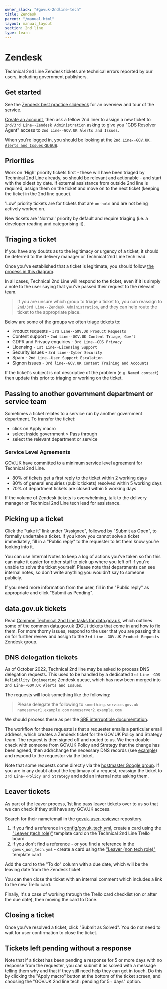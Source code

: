 ```yaml
---
owner_slack: "#govuk-2ndline-tech"
title: Zendesk
parent: "/manual.html"
layout: manual_layout
section: 2nd line
type: learn
---
```


# Zendesk

Technical 2nd Line Zendesk tickets are technical errors reported by our users, including government publishers.

## Get started

See the [Zendesk best practice slidedeck](https://docs.google.com/presentation/d/1iUbD-_uWyaNMeNj9h7Zvo9g2GWvRarg9kUh7pd0u32M/edit#slide=id.g134fafb13dc_0_0) for an overview and tour of the service.

[Create an account][zendesk-create-account], then ask a fellow 2nd liner to assign a new ticket to
`2nd/3rd Line--Zendesk Administration` asking to give you "GDS Resolver Agent" access to `2nd Line--GOV.UK Alerts and Issues`.

When you're logged in, you should be looking at the [`2nd Line--GOV.UK Alerts and Issues` queue][zendesk-queue].

## Priorities

Work on 'High' priority tickets first - these will have been triaged by Technical 2nd Line already, so should be
relevant and actionable - and start with the oldest by date. If external assistance from outside 2nd
line is required, assign them on the ticket and move on to the next ticket (keeping the ticket in the
2nd line queue).

'Low' priority tickets are for tickets that are `on-hold` and are not being actively worked on.

New tickets are 'Normal' priority by default and require triaging (i.e. a developer reading and categorising
it).

## Triaging a ticket

If you have any doubts as to the legitimacy or urgency of a ticket, it should be deferred to the delivery manager or Technical 2nd Line tech lead.

Once you've established that a ticket is legitimate, you should follow [the process in this diagram][zendesk-triage-diagram].

In all cases, Technical 2nd Line will respond to the ticket, even if it is simply a note to the user saying that
you've passed their request to the relevant team.

> If you are unsure which group to triage a ticket to, you can reassign to
`2nd/3rd Line--Zendesk Administration`, and they can help route the ticket to the
appropriate place.

Below are some of the groups we often triage tickets to:

* Product requests - `3rd Line--GOV.UK Product Requests`
* Content support - `2nd Line--GOV.UK Content Triage, Gov't`
* GDPR and Privacy enquiries - `3rd Line--GDS Privacy`
* Licensing - `1st Line--Licensing Support`
* Security issues - `3rd Line--Cyber Security`
* Spam - `2nd Line--User Support Escalation`
* Signon issues - `3rd line--GOV.UK Content Training and Accounts`

If the ticket's subject is not descriptive of the problem (e.g. `Named contact`) then update this prior
to triaging or working on the ticket.

## Passing to another government department or service team

Sometimes a ticket relates to a service run by another government department. To transfer the ticket:

* click on Apply macro
* select Inside government > Pass through
* select the relevant department or service

### Service Level Agreements

GOV.UK have committed to a minimum service level agreement for Technical 2nd Line.

* 80% of tickets get a first reply to the ticket within 2 working days
* 80% of general enquiries (public tickets) resolved within 5 working days
* 70% of department tickets are closed within 5 working days

If the volume of Zendesk tickets is overwhelming, talk to the delivery manager or Technical 2nd Line tech lead
for assistance.

## Picking up a ticket

Click the "take it" link under "Assignee", followed by "Submit as Open", to formally undertake a ticket.
If you know you cannot solve a ticket immediately, fill in a "Public reply" to the requester to let them
know you’re looking into it.

You can use Internal Notes to keep a log of actions you've taken so far: this can make it easier for other
staff to pick up where you left off if you're unable to solve the ticket yourself. Please note that departments
can see internal notes, so don’t write anything you wouldn’t say to someone publicly.

If you need more information from the user, fill in the "Public reply" as appropriate and click "Submit as Pending".

## data.gov.uk tickets

Read [Common Technical 2nd Line tasks for data.gov.uk](/manual/data-gov-uk-2nd-line.html), which outlines
some of the common data.gov.uk (DGU) tickets that come in and how to fix them.
For more thorny issues, respond to the user that you are passing this on for further
review and assign to the `3rd Line--GOV.UK Product Requests` Zendesk group.

## DNS delegation tickets

As of October 2022, Technical 2nd line may be asked to process DNS delegation requests. This used to be handled by a dedicated `3rd Line--GDS Reliability Engineering` Zendesk queue, which has now been merged into `2nd Line--GOV.UK Alerts and Issues`.

The requests will look something like the following:

> Please delegate the following to `something.service.gov.uk`
> `nameserver1.example.com`
> `nameserver2.example.com`

We should process these as per the [SRE interruptible documentation](https://docs.google.com/document/d/1QzxwlN9-HoewVlyrOhFRZYc1S0zX-pd97igY8__ZLAo/edit#heading=h.wg0s4ugkpdpc).

The workflow for these requests is that a requester emails a particular email address, which creates a Zendesk ticket for the GOV.UK Policy and Strategy team. The request is then signed off and routed to us. We then double-check with someone from GOV.UK Policy and Strategy that the change has been agreed, then add/change the necessary DNS records (see [example](https://github.com/alphagov/govuk-dns-config/pull/854/files)) and respond to the requestor via the ticket.

Note that some requests come directly via the [hostmaster Google group](https://groups.google.com/a/digital.cabinet-office.gov.uk/g/hostmaster). If you are in any doubt about the legitimacy of a request, reassign the ticket to `3rd Line--Policy and Strategy` and add an internal note asking them.

## Leaver tickets

As part of the leaver process, 1st line pass leaver tickets over to us so that we can check if they still have any GOV.UK access.

Search for their name/email in the [govuk-user-reviewer](https://github.com/alphagov/govuk-user-reviewer) repository.

1. If you find a reference in [config/govuk_tech.yml](https://github.com/alphagov/govuk-user-reviewer/blob/main/config/govuk_tech.yml), create a card using the ["Leaver (tech role)"](https://trello.com/c/IQIV54Pc/378-leaver-tech-role) template card on the Technical 2nd Line Trello board
1. If you don't find a reference - or you find a reference in the `govuk_non_tech.yml` - create a card using the ["Leaver (non tech role)"](https://trello.com/c/g9iK9fcL/1115-leaver-non-tech-role) template card

Add the card to the "To do" column with a due date, which will be the leaving date from the Zendesk ticket.

You can then close the ticket with an internal comment which includes a link to the new Trello card.

Finally, it's a case of working through the Trello card checklist (on or after the due date), then moving the card to Done.

## Closing a ticket

Once you've resolved a ticket, click "Submit as Solved". You do not need to wait for user confirmation to
close the ticket.

## Tickets left pending without a response

Note that if a ticket has been pending a response for 5 or more days with no response from the
requester, you can submit it as solved with a message telling them why and that if they still need help they
can get in touch. Do this by clicking the "Apply macro" button at the bottom of the ticket screen, and
choosing the "GOV.UK 2nd line tech: pending for 5+ days" option.

[zendesk-create-account]: https://govuk.zendesk.com/auth/v2/login/registration?auth_origin=3194076%2Cfalse%2Ctrue&amp;brand_id=3194076&amp;return_to=https%3A%2F%2Fgovuk.zendesk.com%2Fhc%2Fen-us&amp;theme=hc
[zendesk-queue]: https://govuk.zendesk.com/agent/filters/30791708
[zendesk-triage-diagram]: https://docs.google.com/presentation/d/1EotoM2CVtqlnx54Qz5bP7OyIx5c9ji_GptUuymHkBrc/edit
